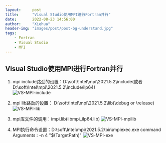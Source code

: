 ```yaml
---
layout:     post
title:      "Visual Studio使用MPI进行Fortran并行"
date:       2022-08-23 14:56:00
author:     "Xiehua"
header-img: "images/post/post-bg-understand.jpg"
tags:
    - Fortran
    - Visual Studio
    - MPI
---
```


## Visual Studio使用MPI进行Fortran并行

1. mpi include路劲的设置：D:\soft\Intel\mpi\2021.5.2\include(或者D:\soft\Intel\mpi\2021.5.2\include\ilp64)  
![VS-MPI-include][2]

2. mpi lib路劲的设置： D:\soft\Intel\mpi\2021.5.2\lib(\debug or \release)  
![VS-MPI-lib][3]

3. mpi库文件的调用：impi.lib(libmpi_ilp64.lib)
![VS-MPI-mpilib][4]

4. MPI执行命令设置：D:\soft\Intel\mpi\2021.5.2\bin\mpiexec.exe
   command Arguments : -n 4 "$(TargetPath)"
![VS-MPI-exe][5]



[2]:https://xh125.github.io/images/Fortran/VS-MPI-include.png
[3]:https://xh125.github.io/images/Fortran/VS-MPI-lib.png
[4]:https://xh125.github.io/images/Fortran/VS-MPI-mpilib.png
[5]:https://xh125.github.io/images/Fortran/VS-MPI-exe.png